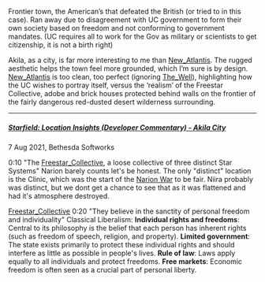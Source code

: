 Frontier town, the American’s that defeated the British (or tried to in this case). Ran away due to disagreement with UC government to form their own society based on freedom and not conforming to government mandates. (UC requires all to work for the Gov as military or scientists to get citizenship, it is not a birth right)

Akila, as a city, is far more interesting to me than [New_Atlantis](New_Atlantis.md). The rugged aesthetic helps the town feel more grounded, which I’m sure is by design. [New_Atlantis](New_Atlantis.md) is too clean, too perfect (ignoring [The_Well](The_Well.md)), highlighting how the UC wishes to portray itself, versus the ‘realism’ of the Freestar Collective, adobe and brick houses protected behind walls on the frontier of the fairly dangerous red-dusted desert wilderness surrounding.

---
##### [Starfield: Location Insights (Developer Commentary) - Akila City](https://www.youtube.com/watch?v=753Wa5GaKS0)
7 Aug 2021, Bethesda Softworks

0:10 "The [Freestar_Collective](Freestar_Collective.md), a loose collective of three distinct Star Systems"
	Narion barely counts let's be honest. The only "distinct" location is the Clinic, which was the start of the [Narion War](History.md) to be fair.
		Niira probably was distinct, but we dont get a chance to see that as it was flattened and had it's atmosphere destroyed.

[Freestar_Collective](Freestar_Collective.md)
0:20 "They believe in the sanctity of personal freedom and individuality"
	Classical Liberalism:
	**Individual rights and freedoms**: Central to its philosophy is the belief that each person has inherent rights (such as freedom of speech, religion, and property).
	**Limited government**: The state exists primarily to protect these individual rights and should interfere as little as possible in people's lives.
	**Rule of law**: Laws apply equally to all individuals and protect freedoms.
	**Free markets**: Economic freedom is often seen as a crucial part of personal liberty.